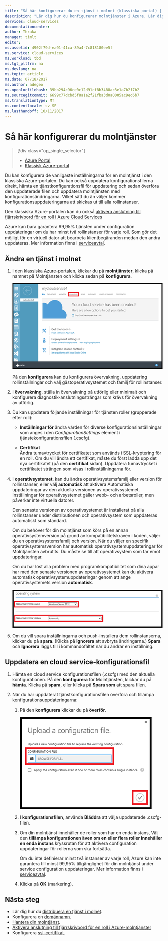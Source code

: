 ```yaml
---
title: "Så här konfigurerar du en tjänst i molnet (klassiska portal) | Microsoft Docs"
description: "Lär dig hur du konfigurerar molntjänster i Azure. Lär dig att uppdatera tjänstkonfigurationen för molnet och konfigurera fjärråtkomst till rollinstanser."
services: cloud-services
documentationcenter: 
author: Thraka
manager: timlt
editor: 
ms.assetid: 4902f79d-ea91-41ca-89a4-7c818180ee5f
ms.service: cloud-services
ms.workload: tbd
ms.tgt_pltfrm: na
ms.devlang: na
ms.topic: article
ms.date: 07/18/2017
ms.author: adegeo
ms.openlocfilehash: 39bb294c96ce0c12d91cf8b3488ac3e1a7b2f7b2
ms.sourcegitcommit: 6699c77dcbd5f8a1a2f21fba3d0a0005ac9ed6b7
ms.translationtype: MT
ms.contentlocale: sv-SE
ms.lasthandoff: 10/11/2017
---
```

# <a name="how-to-configure-cloud-services"></a>Så här konfigurerar du molntjänster
> [!div class="op_single_selector"]
> * [Azure Portal](cloud-services-how-to-configure-portal.md)
> * [Klassisk Azure-portal](cloud-services-how-to-configure.md)
> 
> 

Du kan konfigurera de vanligaste inställningarna för en molntjänst i den klassiska Azure-portalen. Du kan också uppdatera konfigurationsfilerna direkt, hämta en tjänstkonfigurationsfil för uppdatering och sedan överföra den uppdaterade filen och uppdatera molntjänsten med konfigurationsändringarna. Vilket sätt du än väljer kommer konfigurationsuppdateringarna att skickas ut till alla rollinstanser.

Den klassiska Azure-portalen kan du också [aktivera anslutning till fjärrskrivbord för en roll i Azure Cloud Services](cloud-services-role-enable-remote-desktop.md)

Azure kan bara garantera 99,95% tjänsten under configuration uppdateringar om du har minst två rollinstanser för varje roll. Som gör det möjligt för en virtuell dator att bearbeta klientbegäranden medan den andra uppdateras. Mer information finns i [serviceavtal](https://azure.microsoft.com/support/legal/sla/).

## <a name="change-a-cloud-service"></a>Ändra en tjänst i molnet
1. I den [klassiska Azure-portalen](http://manage.windowsazure.com/), klickar du på **molntjänster**, klicka på namnet på Molntjänsten och klicka sedan på **konfigurera**.
   
    ![Konfigurationssidan](./media/cloud-services-how-to-configure/CloudServices_ConfigurePage1.png)
   
    På den **konfigurera** kan du konfigurera övervakning, uppdatering rollinställningar och välj gästoperativsystemet och familj för rollinstanser. 
2. I **övervakning**, ställa in övervakning på utförlig eller minimalt och konfigurera diagnostik-anslutningssträngar som krävs för övervakning av utförlig.
3. Du kan uppdatera följande inställningar för tjänsten roller (grupperade efter roll):
   
    * **Inställningar för** ändra värden för diverse konfigurationsinställningar som anges i den *ConfigurationSettings* element i tjänstekonfigurationsfilen (.cscfg).

    * **Certifikat**  
        Ändra tumavtrycket för certifikatet som används i SSL-kryptering för en roll. Om du vill ändra ett certifikat, måste du först ladda upp det nya certifikatet (på den **certifikat** sidan). Uppdatera tumavtrycket i certifikatet strängen som visas i rollinställningarna för.
4. I **operativsystemet**, kan du ändra operativsystemsfamilj eller version för rollinstanser, eller välj **automatisk** att aktivera Automatiska uppdateringar av den aktuella versionen av operativsystemet. Inställningar för operativsystemet gäller webb- och arbetsroller, men påverkar inte virtuella datorer.
   
    Den senaste versionen av operativsystemet är installerat på alla rollinstanser under distributionen och operativsystem som uppdateras automatiskt som standard. 
   
    Om du behöver för din molntjänst som körs på en annan operativsystemversion på grund av kompatibilitetskraven i koden, väljer du en operativsystemsfamilj och version. När du väljer en specifik operativsystemsversion har automatisk operativsystemuppdateringar för Molntjänsten avbrutits. Du måste se till att operativsystem som tar emot uppdateringar.
   
    Om du har löst alla problem med programkompatibilitet som dina appar har med den senaste versionen av operativsystemet kan du aktivera automatisk operativsystemuppdateringar genom att ange operativsystemets version **automatisk**. 
   
    ![OS-inställningar](./media/cloud-services-how-to-configure/CloudServices_ConfigurePage_OSSettings.png)
5. Om du vill spara inställningarna och push-installera dem rollinstanserna, klickar du på **spara**. (Klicka på **Ignorera** att avbryta ändringarna.) **Spara** och **Ignorera** läggs till i kommandofältet när du ändrar en inställning.

## <a name="update-a-cloud-service-configuration-file"></a>Uppdatera en cloud service-konfigurationsfil
1. Hämta en cloud service konfigurationsfilen (.cscfg) med den aktuella konfigurationen. På den **konfigurera** för Molntjänsten, klickar du på **hämta**. Klicka på **spara**, eller klicka på **Spara som** att spara filen.
2. När du har uppdaterat tjänstkonfigurationsfilen överföra och tillämpa konfigurationsuppdateringarna:
   
   1. På den **konfigurera** klickar du på **överför**.
      
       ![Överför konfiguration](./media/cloud-services-how-to-configure/CloudServices_UploadConfigFile.png)
   2. I **konfigurationsfilen**, använda **Bläddra** att välja uppdaterade .cscfg-filen.
   3. Om din molntjänst innehåller de roller som har en enda instans, Välj den **tillämpa konfigurationen även om en eller flera roller innehåller en enda instans** kryssrutan för att aktivera configuration uppdateringar för rollerna som ska fortsätta.
      
       Om du inte definierar minst två instanser av varje roll, Azure kan inte garantera till minst 99,95% tillgänglighet för din molntjänst under service configuration uppdateringar. Mer information finns i [serviceavtal](https://azure.microsoft.com/support/legal/sla/).
   4. Klicka på **OK** (markering). 

## <a name="next-steps"></a>Nästa steg
* Lär dig hur du [distribuera en tjänst i molnet](cloud-services-how-to-create-deploy.md).
* Konfigurera en [domännamn](cloud-services-custom-domain-name.md).
* [Hantera din molntjänst](cloud-services-how-to-manage.md).
* [Aktivera anslutning till fjärrskrivbord för en roll i Azure-molntjänster](cloud-services-role-enable-remote-desktop.md)
* Konfigurera [ssl-certifikat](cloud-services-configure-ssl-certificate.md).

